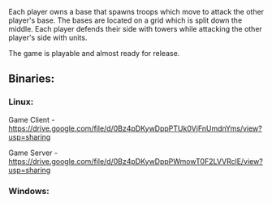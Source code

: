Each player owns a base that spawns troops which move to attack the other player's base. The bases are located on a grid which is split down the middle. Each player defends their side with towers while attacking the other player's side with units.

The game is playable and almost ready for release.

## Binaries: ##

### Linux: ###
Game Client - https://drive.google.com/file/d/0Bz4pDKywDppPTUk0VjFnUmdnYms/view?usp=sharing

Game Server - https://drive.google.com/file/d/0Bz4pDKywDppPWmowT0F2LVVRclE/view?usp=sharing

### Windows: ###